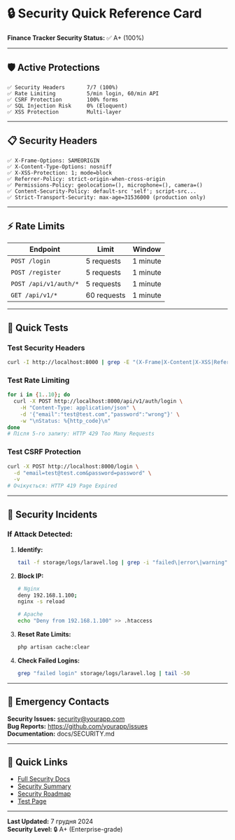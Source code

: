 # 🔒 Security Quick Reference Card

**Finance Tracker Security Status:** ✅ A+ (100%)

---

## 🛡️ Active Protections

```
✅ Security Headers       7/7 (100%)
✅ Rate Limiting          5/min login, 60/min API
✅ CSRF Protection        100% forms
✅ SQL Injection Risk     0% (Eloquent)
✅ XSS Protection         Multi-layer
```

---

## 📋 Security Headers

```http
✅ X-Frame-Options: SAMEORIGIN
✅ X-Content-Type-Options: nosniff
✅ X-XSS-Protection: 1; mode=block
✅ Referrer-Policy: strict-origin-when-cross-origin
✅ Permissions-Policy: geolocation=(), microphone=(), camera=()
✅ Content-Security-Policy: default-src 'self'; script-src...
✅ Strict-Transport-Security: max-age=31536000 (production only)
```

---

## ⚡ Rate Limits

| Endpoint | Limit | Window |
|----------|-------|--------|
| `POST /login` | 5 requests | 1 minute |
| `POST /register` | 5 requests | 1 minute |
| `POST /api/v1/auth/*` | 5 requests | 1 minute |
| `GET /api/v1/*` | 60 requests | 1 minute |

---

## 🧪 Quick Tests

### Test Security Headers
```bash
curl -I http://localhost:8000 | grep -E "(X-Frame|X-Content|X-XSS|Referrer|Content-Security)"
```

### Test Rate Limiting
```bash
for i in {1..10}; do
  curl -X POST http://localhost:8000/api/v1/auth/login \
    -H "Content-Type: application/json" \
    -d '{"email":"test@test.com","password":"wrong"}' \
    -w "\nStatus: %{http_code}\n"
done
# Після 5-го запиту: HTTP 429 Too Many Requests
```

### Test CSRF Protection
```bash
curl -X POST http://localhost:8000/login \
  -d "email=test@test.com&password=password" \
  -v
# Очікується: HTTP 419 Page Expired
```

---

## 🚨 Security Incidents

### If Attack Detected:

1. **Identify:**
   ```bash
   tail -f storage/logs/laravel.log | grep -i "failed\|error\|warning"
   ```

2. **Block IP:**
   ```bash
   # Nginx
   deny 192.168.1.100;
   nginx -s reload
   
   # Apache
   echo "Deny from 192.168.1.100" >> .htaccess
   ```

3. **Reset Rate Limits:**
   ```bash
   php artisan cache:clear
   ```

4. **Check Failed Logins:**
   ```bash
   grep "failed login" storage/logs/laravel.log | tail -50
   ```

---

## 📱 Emergency Contacts

**Security Issues:** security@yourapp.com  
**Bug Reports:** https://github.com/yourapp/issues  
**Documentation:** docs/SECURITY.md

---

## 🔗 Quick Links

- [Full Security Docs](docs/SECURITY.md)
- [Security Summary](docs/SECURITY-SUMMARY.md)
- [Security Roadmap](docs/SECURITY-ROADMAP.md)
- [Test Page](http://localhost:8000/test-security.html)

---

**Last Updated:** 7 грудня 2024  
**Security Level:** 🔒 A+ (Enterprise-grade)
